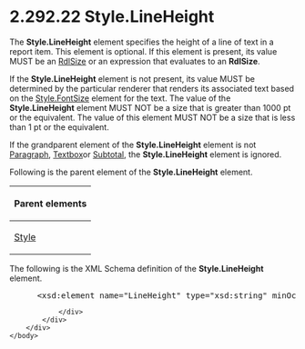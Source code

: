 <html dir="LTR" xmlns:mshelp="http://msdn.microsoft.com/mshelp" xmlns:ddue="http://ddue.schemas.microsoft.com/authoring/2003/5" xmlns:xlink="http://www.w3.org/1999/xlink" xmlns:tool="http://www.microsoft.com/tooltip">
    <head>
        <meta http-equiv="Content-Type" content="text/html; CHARSET=utf-8"></meta>
        <meta name="save" content="history"></meta>
        <title>2.292.22 Style.LineHeight</title>
        <xml>
            <mshelp:toctitle title="2.292.22 Style.LineHeight"></mshelp:toctitle>
            <mshelp:rltitle title="[MS-RDL]: Style.LineHeight"></mshelp:rltitle>
            <mshelp:keyword index="A" term="c4b918c6-e1f6-4fa4-b814-e9039cbe1a5b"></mshelp:keyword>
            <mshelp:attr name="DCSext.ContentType" value="open specification"></mshelp:attr>
            <mshelp:attr name="AssetID" value="c4b918c6-e1f6-4fa4-b814-e9039cbe1a5b"></mshelp:attr>
            <mshelp:attr name="TopicType" value="kbRef"></mshelp:attr>
            <mshelp:attr name="DCSext.Title" value="[MS-RDL]: Style.LineHeight" />
        </xml>
    </head>
    <body>
        <div id="header">
            <h1 class="heading">2.292.22 Style.LineHeight</h1>
        </div>
        <div id="mainSection">
            <div id="mainBody">
                <div id="allHistory" class="saveHistory"></div>
                <div id="sectionSection0" class="section" name="collapseableSection">
                    

<p>The <b>Style.LineHeight</b> element specifies the height of
a line of text in a report item. This element is optional. If this element is
present, its value MUST be an <a href="b40c092e-4fe5-4f7b-a0bf-c98df1361c90.md">RdlSize</a> or an expression
that evaluates to an <b>RdlSize</b>.</p>

<p>If the <b>Style.LineHeight</b> element is not present, its
value MUST be determined by the particular renderer that renders its associated
text based on the <a href="6e22f307-85f8-4212-b9d2-d73a613a1838.md">Style.FontSize</a>
element for the text. The value of the <b>Style.LineHeight</b> element MUST NOT
be a size that is greater than 1000 pt or the equivalent. The value of this
element MUST NOT be a size that is less than 1 pt or the equivalent.</p>

<p>If the grandparent element of the <b>Style.LineHeight</b>
element is not <a href="c813d832-e92f-40e9-aadf-77ec1845efbb.md">Paragraph</a>,
<a href="469d0032-b5ec-43d9-ab36-d3a88b9cc1f6.md">Textbox</a>or <a href="44172a0a-a53f-423e-be81-08352a109961.md">Subtotal</a>, the <b>Style.LineHeight</b>
element is ignored.</p>

<p>Following is the parent element of the <b>Style.LineHeight</b>
element.</p>

<table>
 <thead>
  <tr>
   <th>
   <p>Parent elements</p>
   </th>
  </tr>
 </thead>
 <tr>
  <td>
  <p><a href="ea446209-9c6a-46ce-b472-fae8b8350b37.md">Style</a></p>
  </td>
 </tr>
</table>

<p>The following is the XML Schema definition of the <b>Style.LineHeight</b>
element.</p>

<dl>
<dd>
<div><pre> &lt;xsd:element name=&quot;LineHeight&quot; type=&quot;xsd:string&quot; minOccurs=&quot;0&quot; /&gt;
</pre></div>
</dd></dl>


                </div>
            </div>
        </div>
    </body>
</html>